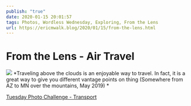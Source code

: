 ```yaml
---
publish: "true"
date: 2020-01-15 20:01:57
tags: Photos, Wordless Wednesday, Exploring, From the Lens
url: https://ericmwalk.blog/2020/01/15/from-the-lens.html
---
```


# From the Lens - Air Travel


![](https://ericmwalk.blog/uploads/2021/898450632f.jpg)
*Traveling above the clouds is an enjoyable way to travel. In fact, it is a great way to give you different vantage points on thing (Somewhere from AZ to MN over the mountains, May 2019) *

<a href="https://dutchgoesthephoto.net/2020/01/14/tuesday-photo-challenge-transport/">Tuesday Photo Challenge - Transport</a>

